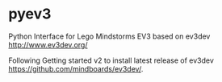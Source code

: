 pyev3
=====

Python Interface for Lego Mindstorms EV3 based on ev3dev http://www.ev3dev.org/

Following Getting started v2 to install latest release of ev3dev https://github.com/mindboards/ev3dev/.
